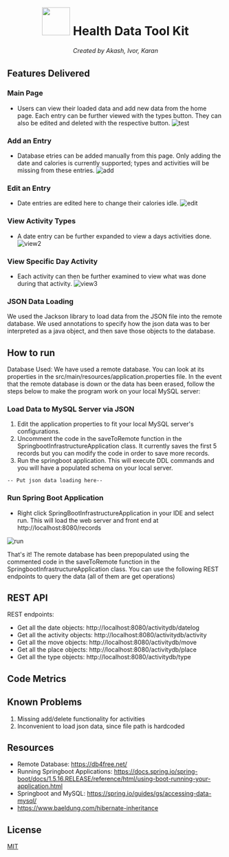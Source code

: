 <div class ="vertical-center">
  <h1 align="center"><img src='https://i.imgur.com/z4ZDxJg.png' width="65" height="65"> </img>  Health Data Tool Kit </h1>
 </div>
<h6 align="center"> Created by Akash, Ivor, Karan </h6>

## Features Delivered
### Main Page
* Users can view their loaded data and add new data from the home page. Each entry can be further viewed with the types button. They can also be edited and deleted with the respective button.
![test](https://i.imgur.com/gjcaHHM.png)

### Add an Entry
* Database etries can be added manually from this page. Only adding the date and calories is currently supported; types and activities will be missing from these entries.
![add](https://i.imgur.com/ZnXw9PB.png)

### Edit an Entry
* Date entries are edited here to change their calories idle.
![edit](https://i.imgur.com/ok6bzhT.png)

### View Activity Types
* A date entry can be further expanded to view a days activities done.
![view2](https://i.imgur.com/zWnDdCJ.png)

### View Specific Day Activity
* Each activity can then be further examined to view what was done during that activity.
![view3](https://i.imgur.com/jsYb0nT.png)

### JSON Data Loading
We used the Jackson library to load data from the JSON file into the remote database. We used annotations to specify how the json data was to ber interpreted as
a java object, and then save those objects to the database.

## How to run
Database Used:
We have used a remote database. You can look at its properties in the src/main/resources/application.properties file. In the event that the
remote database is down or the data has been erased, follow the steps below to make the program work on your local MySQL server:

### Load Data to MySQL Server via JSON
1) Edit the application properties to fit your local MySQL server's configurations.
2) Uncomment the code in the saveToRemote function in the SpringbootInfrastructureApplication class. It currently saves the first 5 records but you can
modify the code in order to save more records.
3) Run the springboot application. This will execute DDL commands and you will have a populated schema on your local server.


```
-- Put json data loading here--
```

### Run Spring Boot Application

* Right click SpringBootInfrastructureApplication in your IDE and select run. This will load the web server and front end at http://localhost:8080/records

![run](https://i.imgur.com/yNO7Jph.png)

That's it! The remote database has been prepopulated using the commented code in the saveToRemote function in the SpringbootInfrastructureApplication class.
You can use the following REST endpoints to query the data (all of them are get operations)

## REST API
REST endpoints:
* Get all the date objects: http://localhost:8080/activitydb/datelog
* Get all the activity objects: http://localhost:8080/activitydb/activity
* Get all the move objects: http://localhost:8080/activitydb/move
* Get all the place objects: http://localhost:8080/activitydb/place
* Get all the type objects: http://localhost:8080/activitydb/type

## Code Metrics

## Known Problems

1) Missing add/delete functionality for activities
2) Inconvenient to load json data, since file path is hardcoded

## Resources
* Remote Database: https://db4free.net/
* Running Springboot Applications: https://docs.spring.io/spring-boot/docs/1.5.16.RELEASE/reference/html/using-boot-running-your-application.html
* Springboot and MySQL: https://spring.io/guides/gs/accessing-data-mysql/
* https://www.baeldung.com/hibernate-inheritance

## License
[MIT](https://choosealicense.com/licenses/mit/)
